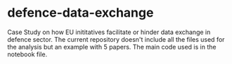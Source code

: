 # defence-data-exchange
Case Study on how EU inititatives facilitate or hinder data exchange in defence sector. The current repository doesn't include all the files used for the analysis but an example with 5 papers. The main code used is in the notebook file. 
